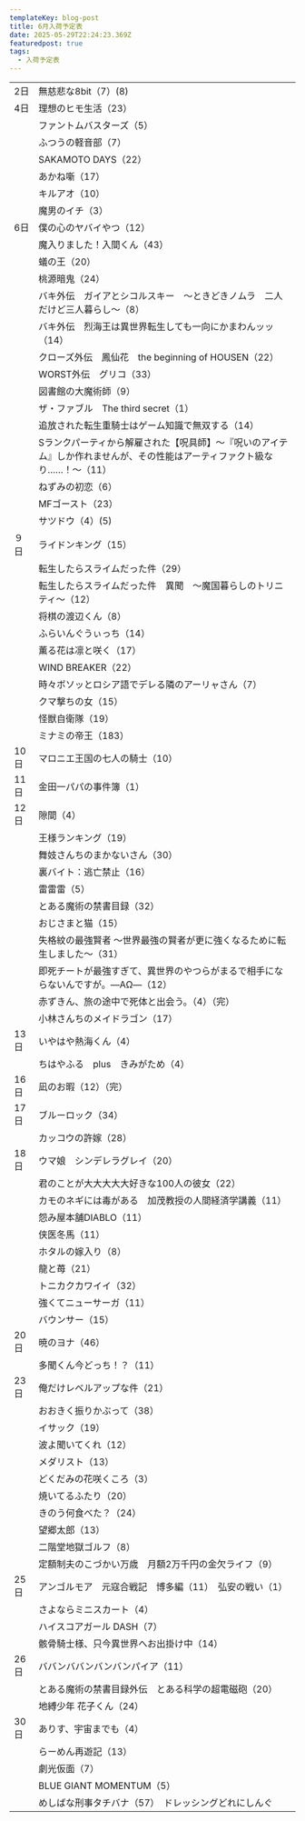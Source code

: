 ```yaml
---
templateKey: blog-post
title: 6月入荷予定表
date: 2025-05-29T22:24:23.369Z
featuredpost: true
tags:
  - 入荷予定表
---
```



<!--\[if !mso]>
<style>
v\:* {behavior:url(#default#VML);}
o\:* {behavior:url(#default#VML);}
x\:* {behavior:url(#default#VML);}
.shape {behavior:url(#default#VML);}
</style>
<!\[endif]-->

|                        |                                                                 |
| ---------------------- | --------------------------------------------------------------- |
| <!--StartFragment-->2日 | 無慈悲な8bit（7）(8)                                                  |
| 4日                     | 理想のヒモ生活（23）                                                     |
| 　                      | ファントムバスターズ（5）                                                   |
| 　                      | ふつうの軽音部（7）                                                      |
| 　                      | SAKAMOTO DAYS（22）                                               |
| 　                      | あかね噺（17）                                                        |
| 　                      | キルアオ（10）                                                        |
| 　                      | 魔男のイチ（3）                                                        |
| 6日                     | 僕の心のヤバイやつ（12）                                                   |
| 　                      | 魔入りました！入間くん（43）                                                 |
| 　                      | 蟻の王（20）                                                         |
| 　                      | 桃源暗鬼（24）                                                        |
| 　                      | バキ外伝　ガイアとシコルスキー　～ときどきノムラ　二人だけど三人暮らし～（8）                         |
| 　                      | バキ外伝　烈海王は異世界転生しても一向にかまわんッッ（14）                                  |
| 　                      | クローズ外伝　鳳仙花　the beginning of HOUSEN（22）                          |
| 　                      | WORST外伝　グリコ（33）                                                 |
| 　                      | 図書館の大魔術師（9）                                                     |
| 　                      | ザ・ファブル　The third secret（1）                                      |
| 　                      | 追放された転生重騎士はゲーム知識で無双する（14）                                       |
| 　                      | Sランクパーティから解雇された【呪具師】～『呪いのアイテム』しか作れませんが、その性能はアーティファクト級なり……！～（11） |
| 　                      | ねずみの初恋（6）                                                       |
| 　                      | MFゴースト（23）                                                      |
| 　                      | サツドウ（4）(5)                                                      |
| ９日                     | ライドンキング（15）                                                     |
| 　                      | 転生したらスライムだった件（29）                                               |
| 　                      | 転生したらスライムだった件　異聞　～魔国暮らしのトリニティ～（12）                              |
| 　                      | 将棋の渡辺くん（8）                                                      |
| 　                      | ふらいんぐうぃっち（14）                                                   |
| 　                      | 薫る花は凛と咲く（17）                                                    |
| 　                      | WIND BREAKER（22）                                                |
| 　                      | 時々ボソッとロシア語でデレる隣のアーリャさん（7）                                       |
| 　                      | クマ撃ちの女（15）                                                      |
| 　                      | 怪獣自衛隊（19）                                                       |
| 　                      | ミナミの帝王（183）                                                     |
| 10日                    | マロニエ王国の七人の騎士（10）                                                |
| 11日                    | 金田一パパの事件簿（1）                                                    |
| 12日                    | 隙間（4）                                                           |
| 　                      | 王様ランキング（19）                                                     |
| 　                      | 舞妓さんちのまかないさん（30）                                                |
| 　                      | 裏バイト：逃亡禁止（16）                                                   |
| 　                      | 雷雷雷（5）                                                          |
| 　                      | とある魔術の禁書目録（32）                                                  |
| 　                      | おじさまと猫（15）                                                      |
| 　                      | 失格紋の最強賢者 ～世界最強の賢者が更に強くなるために転生しました～（31）                          |
| 　                      | 即死チートが最強すぎて、異世界のやつらがまるで相手にならないんですが。―ΑΩ―（12）                     |
| 　                      | 赤ずきん、旅の途中で死体と出会う。（4）（完）                                         |
| 　                      | 小林さんちのメイドラゴン（17）                                                |
| 13日                    | いやはや熱海くん（4）                                                     |
| 　                      | ちはやふる　plus　きみがため（4）                                             |
| 16日                    | 凪のお暇（12）（完）                                                     |
| 17日                    | ブルーロック（34）                                                      |
| 　                      | カッコウの許嫁（28）                                                     |
| 18日                    | ウマ娘　シンデレラグレイ（20）                                                |
| 　                      | 君のことが大大大大大好きな100人の彼女（22）                                        |
| 　                      | カモのネギには毒がある　加茂教授の人間経済学講義（11）                                    |
| 　                      | 怨み屋本舗DIABLO（11）                                                 |
| 　                      | 侠医冬馬（11）                                                        |
| 　                      | ホタルの嫁入り（8）                                                      |
| 　                      | 龍と苺（21）                                                         |
| 　                      | トニカクカワイイ（32）                                                    |
| 　                      | 強くてニューサーガ（11）                                                   |
| 　                      | バウンサー（15）                                                       |
| 20日                    | 暁のヨナ（46）                                                        |
| 　                      | 多聞くん今どっち！？（11）                                                  |
| 23日                    | 俺だけレベルアップな件（21）                                                 |
| 　                      | おおきく振りかぶって（38）                                                  |
| 　                      | イサック（19）                                                        |
| 　                      | 波よ聞いてくれ（12）                                                     |
| 　                      | メダリスト（13）                                                       |
| 　                      | どくだみの花咲くころ（3）                                                   |
| 　                      | 焼いてるふたり（20）                                                     |
| 　                      | きのう何食べた？（24）                                                    |
| 　                      | 望郷太郎（13）                                                        |
| 　                      | 二階堂地獄ゴルフ（8）                                                     |
| 　                      | 定額制夫のこづかい万歳　月額2万千円の金欠ライフ（9）                                     |
| 25日                    | アンゴルモア　元寇合戦記　博多編（11）　弘安の戦い（1）                                   |
| 　                      | さよならミニスカート（4）                                                   |
| 　                      | ハイスコアガール DASH（7）                                                |
| 　                      | 骸骨騎士様、只今異世界へお出掛け中（14）                                           |
| 26日                    | ババンババンバンバンパイア（11）                                               |
| 　                      | とある魔術の禁書目録外伝　とある科学の超電磁砲（20）                                     |
| 　                      | 地縛少年 花子くん（24）                                                   |
| 30日                    | ありす、宇宙までも（4）                                                    |
| 　                      | らーめん再遊記（13）                                                     |
| 　                      | 劇光仮面（7）                                                         |
| 　                      | BLUE GIANT MOMENTUM（5）                                          |
| 　                      | めしばな刑事タチバナ（57）　ドレッシングどれにしんぐ<!--EndFragment-->                   |
